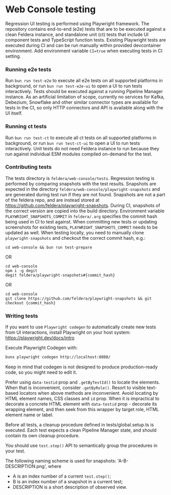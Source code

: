 # Web Console testing

Regression UI testing is performed using Playwright framework.
The repository contains end-to-end (e2e) tests that are to be executed against a clean Feldera instance,
and standalone unit (ct) tests that include UI component tests and TypeScript function tests.
Existing Playwright tests are executed during CI and can be run manually within provided devcontainer environment.
Add environment variable `CI=true` when executing tests in CI setting.

### Running e2e tests

Run `bun run test-e2e` to execute all e2e tests on all supported platforms in background, or run `bun run test-e2e-ui` to open a UI to run tests interactively.
Tests should be executed against a running Pipeline Manager instance.
As an artificial limitation of scope, currently no services for Kafka, Debezium, Snowflake and other similar connector types are available for tests in the CI, so only HTTP connectors and API is available along with the UI itself.

### Running ct tests

Run `bun run test-ct` to execute all ct tests on all supported platforms in background, or run `bun run test-ct-ui` to open a UI to run tests interactively.
Unit tests do not need Feldera instance to run because they run against individual ESM modules compiled on-demand for the test.

### Contributing tests

The tests directory is `feldera/web-console/tests`.
Regression testing is performed by comparing snapshots with the test results.
Snapshots are expected in the directory `feldera/web-console/playwright-snapshots` and are generated during test run if they are not found.
Snapshots are not a part of the feldera repo, and are instead stored at https://github.com/feldera/playwright-snapshots.
During CI, snapshots of the correct version are copied into the build directory.
Environment variable `PLAYWRIGHT_SNAPSHOTS_COMMIT` in `feldera/.arg` specifies the commit hash being used in CI to test against.
When committing new tests or updating screenshots for existing tests, `PLAYWRIGHT_SNAPSHOTS_COMMIT` needs to be updated as well.
When testing locally, you need to manually clone `playwright-snapshots` and checkout the correct commit hash, e.g.:

```
cd web-console && bun run test-prepare
```
OR
```
cd web-console
npm i -g degit
degit feldera/playwright-snapshots#{commit_hash}
```
OR
```
cd web-console
git clone https://github.com/feldera/playwright-snapshots && git checkout {commit_hash}
```


### Writing tests

If you want to use `Playwright codegen` to automatically create new tests from UI interactions,
install Playwright on your host system: https://playwright.dev/docs/intro

Execute Playwright Codegen with:
```bash
bunx playwright codegen http://localhost:8080/
```

Keep in mind that codegen is not designed to produce production-ready code,
so you might need to edit it.

Prefer using `data-testid` prop and `.getByTestId()` to locate the elements.
When that is inconvenient, consider `.getByRole()`.
Resort to visible text-based locators when above methods are inconvenient.
Avoid locating by HTML element names, CSS classes and `id` prop.
When it is impractical to decorate a concrete HTML element with `data-testid` prop -
decorate its wrapping element, and then seek from this wrapper by target role, HTML element name or label.

Before all tests, a cleanup procedure defined in tests/global.setup.ts is executed.
Each test expects a clean Pipeline Manager state, and should contain its own cleanup procedure.

You should use `test.step()` API to semantically group the procedures in your test.

The following naming scheme is used for snapshots:
'A-B-DESCRIPTION.png', where
- A is an index number of a current `test.step()`;
- B is an index number of a snapshot in a current test;
- DESCRIPTION is a short description of observed view.